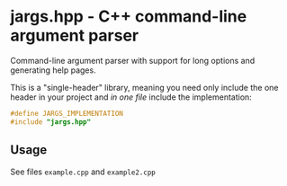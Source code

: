 # jargs.hpp - C++ command-line argument parser

Command-line argument parser with support for long options and generating help pages.

This is a "single-header" library, meaning you need only include the one header in your project and *in one file* include the implementation:

```cpp
#define JARGS_IMPLEMENTATION
#include "jargs.hpp"
```

## Usage

See files `example.cpp` and `example2.cpp`
